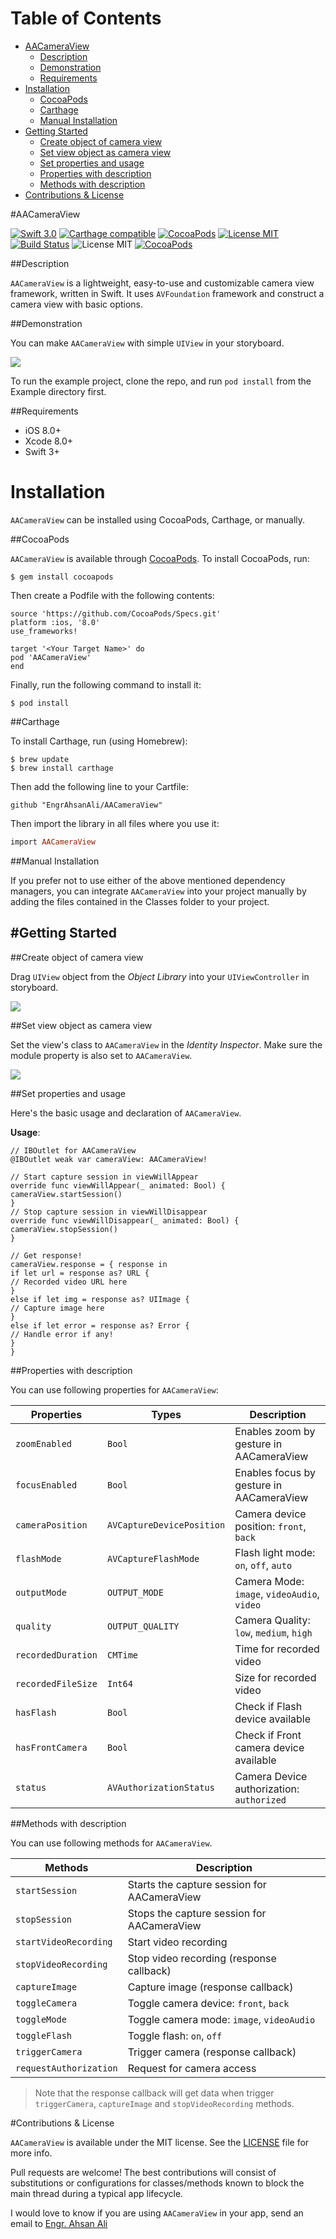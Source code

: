 # Table of Contents

- [AACameraView](#section-id-4)
  - [Description](#section-id-10)
  - [Demonstration](#section-id-16)
  - [Requirements](#section-id-26)
- [Installation](#section-id-32)
  - [CocoaPods](#section-id-37)
  - [Carthage](#section-id-63)
  - [Manual Installation](#section-id-82)
- [Getting Started](#section-id-87)
  - [Create object of camera view](#section-id-90)
  - [Set view object as camera view](#section-id-104)
  - [Set properties and usage](#section-id-112)
  - [Properties with description](#section-id-150)
  - [Methods with description](#section-id-151)
- [Contributions & License](#section-id-156)


<div id='section-id-4'/>

#AACameraView

[![Swift 3.0](https://img.shields.io/badge/Swift-3.0-orange.svg?style=flat)](https://developer.apple.com/swift/) [![Carthage compatible](https://img.shields.io/badge/Carthage-compatible-4BC51D.svg?style=flat)](https://github.com/Carthage/Carthage) [![CocoaPods](https://img.shields.io/cocoapods/v/AACameraView.svg)](http://cocoadocs.org/docsets/AACameraView) [![License MIT](https://img.shields.io/badge/License-MIT-blue.svg?style=flat)](https://github.com/Carthage/Carthage) [![Build Status](https://travis-ci.org/EngrAhsanAli/AACameraView.svg?branch=master)](https://travis-ci.org/EngrAhsanAli/AACameraView) 
![License MIT](https://img.shields.io/github/license/mashape/apistatus.svg) [![CocoaPods](https://img.shields.io/cocoapods/p/AACameraView.svg)]()


<div id='section-id-10'/>

##Description

`AACameraView` is a lightweight, easy-to-use and customizable camera view framework, written in Swift. It uses `AVFoundation` framework and construct a camera view with basic options.

<div id='section-id-16'/>

##Demonstration

You can make `AACameraView` with simple `UIView` in your storyboard.

![](https://github.com/EngrAhsanAli/AACameraView/blob/master/Screenshots/AACameraView.png)

To run the example project, clone the repo, and run `pod install` from the Example directory first.


<div id='section-id-26'/>

##Requirements

- iOS 8.0+
- Xcode 8.0+
- Swift 3+

<div id='section-id-32'/>

# Installation

`AACameraView` can be installed using CocoaPods, Carthage, or manually.


<div id='section-id-37'/>

##CocoaPods

`AACameraView` is available through [CocoaPods](http://cocoapods.org). To install CocoaPods, run:

`$ gem install cocoapods`

Then create a Podfile with the following contents:

```
source 'https://github.com/CocoaPods/Specs.git'
platform :ios, '8.0'
use_frameworks!

target '<Your Target Name>' do
pod 'AACameraView'
end

```

Finally, run the following command to install it:
```
$ pod install
```



<div id='section-id-63'/>

##Carthage

To install Carthage, run (using Homebrew):
```
$ brew update
$ brew install carthage
```
Then add the following line to your Cartfile:

```
github "EngrAhsanAli/AACameraView" 
```

Then import the library in all files where you use it:
```ruby
import AACameraView
```


<div id='section-id-82'/>

##Manual Installation

If you prefer not to use either of the above mentioned dependency managers, you can integrate `AACameraView` into your project manually by adding the files contained in the Classes folder to your project.


<div id='section-id-87'/>

#Getting Started
----------

<div id='section-id-90'/>

##Create object of camera view

Drag `UIView` object from the *Object Library* into your `UIViewController` in storyboard.

![](https://github.com/EngrAhsanAli/AACameraView/blob/master/Screenshots/Step1.png)

<div id='section-id-104'/>

##Set view object as camera view

Set the view's class to `AACameraView` in the *Identity Inspector*.
Make sure the module property is also set to  `AACameraView`.

![](https://github.com/EngrAhsanAli/AACameraView/blob/master/Screenshots/Step2.png)

<div id='section-id-112'/>

##Set properties and usage

Here's the basic usage and declaration of `AACameraView`.

**Usage**:
```
// IBOutlet for AACameraView
@IBOutlet weak var cameraView: AACameraView!

// Start capture session in viewWillAppear
override func viewWillAppear(_ animated: Bool) {
cameraView.startSession()
}
// Stop capture session in viewWillDisappear
override func viewWillDisappear(_ animated: Bool) {
cameraView.stopSession()
}

// Get response!
cameraView.response = { response in
if let url = response as? URL {
// Recorded video URL here
}
else if let img = response as? UIImage {
// Capture image here
}
else if let error = response as? Error {
// Handle error if any!
}
}

```

<div id='section-id-150'/>

##Properties with description

You can use following properties for `AACameraView`: 

|  Properties	 	 |  Types	      			 | Description		    				       |
|--------------------|---------------------------|---------------------------------------------|
| `zoomEnabled`   	 | `Bool`     				 | Enables zoom by gesture in AACameraView     |
| `focusEnabled`  	 | `Bool` 					 | Enables focus by gesture in AACameraView    |
| `cameraPosition`   | `AVCaptureDevicePosition` | Camera device position: `front`, `back` 	   |
| `flashMode`      	 | `AVCaptureFlashMode`   	 | Flash light mode: `on`, `off`, `auto` 	   |
| `outputMode`   	 | `OUTPUT_MODE`       		 | Camera Mode: `image`, `videoAudio`, `video` |
| `quality`     	 | `OUTPUT_QUALITY` 	  	 | Camera Quality: `low`, `medium`, `high`	   |
| `recordedDuration` | `CMTime`				  	 | Time for recorded video 	    			   |
| `recordedFileSize` | `Int64`				 	 | Size for recorded video					   |
| `hasFlash`         | `Bool` 				 	 | Check if Flash device available 	           |
| `hasFrontCamera`   | `Bool`				  	 | Check if Front camera device available 	   |
| `status`      	 | `AVAuthorizationStatus` 	 | Camera Device authorization: `authorized`   |

<div id='section-id-151'/>

##Methods with description

You can use following methods for `AACameraView`.

|  Methods 		 	     | Description		    				       |
|------------------------|---------------------------------------------|
| `startSession`   	     | Starts the capture session for AACameraView |
| `stopSession`   	     | Stops the capture session for AACameraView  |
| `startVideoRecording`  | Start video recording    				   |
| `stopVideoRecording`   | Stop video recording (response callback)    |
| `captureImage`   	 	 | Capture image (response callback)    	   |
| `toggleCamera`   	 	 | Toggle camera device: `front`, `back`   	   |
| `toggleMode`   	 	 | Toggle camera mode: `image`, `videoAudio`   |
| `toggleFlash`   	 	 | Toggle flash: `on`, `off`    			   |
| `triggerCamera`   	 | Trigger camera  (response callback)   	   |
| `requestAuthorization` | Request for camera access    			   |

> Note that the response callback will get data when trigger  `triggerCamera`, `captureImage` and `stopVideoRecording` methods.

<div id='section-id-156'/>

#Contributions & License

`AACameraView` is available under the MIT license. See the [LICENSE](./LICENSE) file for more info.

Pull requests are welcome! The best contributions will consist of substitutions or configurations for classes/methods known to block the main thread during a typical app lifecycle.

I would love to know if you are using `AACameraView` in your app, send an email to [Engr. Ahsan Ali](mailto:hafiz.m.ahsan.ali@gmail.com)

